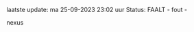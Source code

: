 laatste update: 
ma 25-09-2023 23:02   uur 
Status: FAALT - fout - 
<div class="service R">nexus</div>